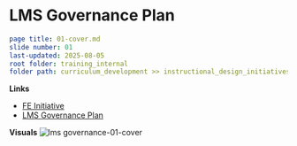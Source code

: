 # LMS Governance Plan

```yaml
page title: 01-cover.md
slide number: 01
last-updated: 2025-08-05
root folder: training_internal
folder path: curriculum_development >> instructional_design_initiatives 
```
**Links**
- [FE Initiative](https://www.notion.so/dbtlabs/LMS-Governance-FE-Scope-1eebb38ebda78021882df6e8eb8b57de?source=copy_link)
- [LMS Governance Plan](https://docs.google.com/presentation/d/12MUHWg6rtILQMD11Yj9VfeAi0HLyOW1RZyx6K8WRcMg/edit?usp=sharing)
  

**Visuals** 
![lms governance-01-cover](https://github.com/user-attachments/assets/30492cc6-003c-414d-8bff-25890b7dc960)
